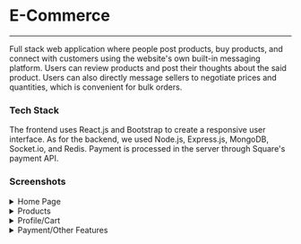 <h1>E-Commerce</h1>

<hr>
Full stack web application where people post products, buy products, 
and connect with customers using the website's own built-in messaging platform. 
Users can review products and post their thoughts about the said product.
Users can also directly message sellers to negotiate prices and quantities, which is convenient for bulk orders. 

<h3>Tech Stack</h3>
The frontend uses React.js and Bootstrap to create a responsive user interface. 
As for the backend, we used Node.js, Express.js, MongoDB, Socket.io, and Redis. 
Payment is processed in the server through Square's payment API.

<h3>Screenshots </h3>
<details>
    <summary>Home Page </summary>
    <img src="./screenshots/home.png">
</details>
<details>
    <summary>Products </summary>
    <img src="./screenshots/product_details.png">
    <img src="./screenshots/reviews.png">
    <img src="./screenshots/products.png">
</details>
<details>
    <summary>Profile/Cart </summary>
    <img src ="./screenshots/cart.png">
    <img src="./screenshots/profile.png">
    <img src="./screenshots/settings.png">
</details>
<details>
    <summary>Payment/Other Features </summary>
    <img src='./screenshots/messages.png'>
    <img src="./screenshots/payment.png">
</details>
